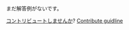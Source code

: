 
まだ解答例がないです。

[コントリビュートしませんか](https://github.com/BFEdev/BFE.dev-solutions/blob/main/quiz/Promise-executor-II_ja.md)?  [Contribute guidline](https://github.com/BFEdev/BFE.dev-solutions#how-to-contribute)
